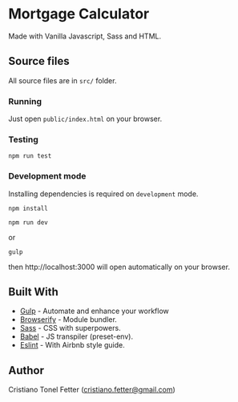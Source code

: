 # Mortgage Calculator

Made with Vanilla Javascript, Sass and HTML.

## Source files

All source files are in `src/` folder.

### Running

Just open `public/index.html` on your browser.

### Testing

```
npm run test
```

### Development mode

Installing dependencies is required on `development` mode.

```
npm install
```

```
npm run dev
```

or

```
gulp
```

then http://localhost:3000 will open automatically on your browser.

## Built With

- [Gulp](https://gulpjs.com/) - Automate and enhance your workflow
- [Browserify](http://browserify.org/) - Module bundler.
- [Sass](https://sass-lang.com/) - CSS with superpowers.
- [Babel](https://babeljs.io/) - JS transpiler (preset-env).
- [Eslint](https://eslint.org/) - With Airbnb style guide.

## Author

Cristiano Tonel Fetter (cristiano.fetter@gmail.com)
